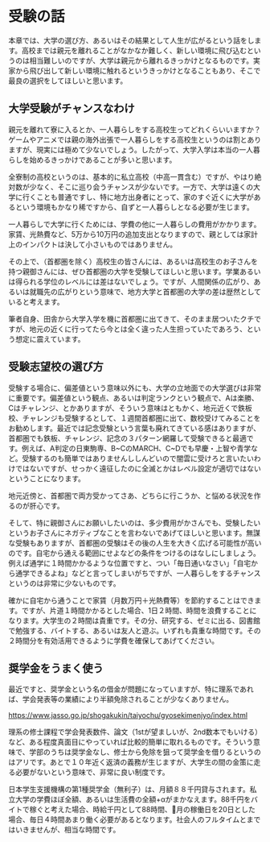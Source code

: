 # 受験の話

本章では、大学の選び方、あるいはその結果として人生が広がるという話をします。高校までは親元を離れることがなかなか難しく、新しい環境に飛び込むというのは相当難しいのですが、大学は親元から離れるきっかけとなるものです。実家から飛び出して新しい環境に触れるというきっかけとなることもあり、そこで最良の選択をしてほしいと思います。

## 大学受験がチャンスなわけ
親元を離れて寮に入るとか、一人暮らしをする高校生ってどれくらいいますか？ゲームやアニメでは親の海外出張で一人暮らしをする高校生というのは割とありますが、現実には極めて少ないでしょう。したがって、大学入学は本当の一人暮らしを始めるきっかけであることが多いと思います。

全寮制の高校というのは、基本的に私立高校（中高一貫含む）ですが、やはり絶対数が少なく、そこに巡り会うチャンスが少ないです。一方で、大学は遠くの大学に行くことも普通ですし、特に地方出身者にとって、家のすぐ近くに大学があるという環境もかなり稀ですから、自ずと一人暮らしとなる必要が生じます。

一人暮らしで大学に行くためには、学費の他に一人暮らしの費用がかかります。家賃、光熱費など、5万から10万円の追加支出となりますので、親としては家計上のインパクトは決して小さいものではありません。

その上で、（首都圏を除く）高校生の皆さんには、あるいは高校生のお子さんを持つ親御さんには、ぜひ首都圏の大学を受験してほしいと思います。学業あるいは得られる学位のレベルには差はないでしょう。ですが、人間関係の広がり、あるいは就職先の広がりという意味で、地方大学と首都圏の大学の差は歴然としていると考えます。

筆者自身、田舎から大学入学を機に首都圏に出てきて、そのまま居ついたクチですが、地元の近くに行ってたら今とは全く違った人生担っていたであろう、という想定に震えています。

## 受験志望校の選び方
受験する場合に、偏差値という意味以外にも、大学の立地面での大学選びは非常に重要です。偏差値という観点、あるいは判定ランクという観点で、Aは楽勝、Cはチャレンジ、とかありますが、そういう意味はともかく、地元近くで鉄板校、チャレンジも受験するとして、１週間首都圏に出て、数校受けてみることをお勧めします。最近では記念受験という言葉も廃れてきている感はありますが、首都圏でも鉄板、チャレンジ、記念の３パターン網羅して受験できると最適です。例えば、A判定の日東駒専、B~CのMARCH、C~Dでも早慶・上智や青学など。受験するのも簡単ではありませんししんどいので闇雲に受けろと言いたいわけではないですが、せっかく遠征したのに全滅とかはレベル設定が適切ではないということになります。

地元近傍と、首都圏で両方受かってさあ、どちらに行こうか、と悩める状況を作るのが肝心です。

そして、特に親御さんにお願いしたいのは、多少費用がかさんでも、受験したいというお子さんにネガティブなことを言わないであげてほしいと思います。無謀な受験もありますが、首都圏の受験はその後の人生を大きく広げる可能性が高いのです。自宅から通える範囲にせよなどの条件をつけるのはなしにしましょう。例えば通学に１時間かかるような位置ですと、つい「毎日通いなさい」「自宅から通学できるよね」などと言ってしまいがちですが、一人暮らしをするチャンスというのは非常に少ないものです。

確かに自宅から通うことで家賃（月数万円＋光熱費等）を節約することはできます。ですが、片道１時間かかるとした場合、1日２時間、時間を浪費することになります。大学生の２時間は貴重です。その分、研究する、ゼミに出る、図書館で勉強する、バイトする、あるいは友人と遊ぶ。いずれも貴重な時間です。その２時間分を有効活用できるように学費を確保してあげてください。

## 奨学金をうまく使う

最近ですと、奨学金という名の借金が問題になっていますが、特に理系であれば、学会発表等の業績により半額免除されることが少なくありません。

https://www.jasso.go.jp/shogakukin/taiyochu/gyosekimenjyo/index.html

理系の修士課程で学会発表数件、論文（1stが望ましいが、2nd数本でもいける）など、ある程度真面目にやっていれば比較的簡単に取れるものです。そういう意味で、学部のうちは奨学金なし、修士から免除を狙って奨学金を借りるというのはアリです。あとで１０年近く返済の義務が生じますが、大学生の間の金策に走る必要がないという意味で、非常に良い制度です。

日本学生支援機構の第1種奨学金（無利子）は、月額８８千円貸与されます。私立大学の学費ほぼ全額、あるいは生活費の全額+αがまかなえます。88千円をバイトで稼ぐと考えた場合、時給千円として88時間、月の稼働日を20日とした場合、毎日４時間あまり働く必要があるとなります。社会人のフルタイムとまではいきませんが、相当な時間です。